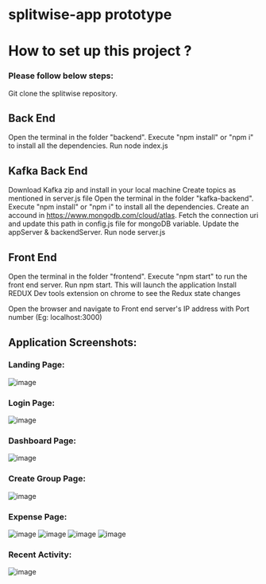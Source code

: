 # splitwise-app prototype

# How to set up this project ? 
### Please follow below steps:

Git clone the splitwise repository.

## Back End

Open the terminal in the folder "backend".
Execute "npm install" or "npm i" to install all the dependencies.
Run node index.js

## Kafka Back End
Download Kafka zip and install in your local machine
Create topics as mentioned in server.js file
Open the terminal in the folder "kafka-backend".
Execute "npm install" or "npm i" to install all the dependencies.
Create an accound in https://www.mongodb.com/cloud/atlas. Fetch the connection uri and update this path in config.js file for mongoDB variable.
Update the appServer & backendServer.
Run node server.js

## Front End
Open the terminal in the folder "frontend".
Execute "npm start" to run the front end server. Run npm start.
This will launch the application
Install REDUX Dev tools extension on chrome to see the Redux state changes

Open the browser and navigate to Front end server's IP address with Port number (Eg: localhost:3000)

## Application Screenshots: 

### Landing Page: 
![image](https://user-images.githubusercontent.com/76183832/116168177-b1ab8a00-a6b6-11eb-90f3-ba3bc89e989f.png)

### Login Page:
![image](https://user-images.githubusercontent.com/76183832/116168203-c1c36980-a6b6-11eb-90b1-cf7e61435200.png)

### Dashboard Page:
![image](https://user-images.githubusercontent.com/76183832/116168220-cbe56800-a6b6-11eb-885d-80184131fd9c.png)

### Create Group Page:
![image](https://user-images.githubusercontent.com/76183832/116168254-d869c080-a6b6-11eb-94d2-dfc23264ba7a.png)

### Expense Page:
![image](https://user-images.githubusercontent.com/76183832/116168278-e4558280-a6b6-11eb-8909-afe6dcb79a0f.png)
![image](https://user-images.githubusercontent.com/76183832/116168288-e91a3680-a6b6-11eb-957b-d10e97eb3b12.png)
![image](https://user-images.githubusercontent.com/76183832/116168298-ed465400-a6b6-11eb-84e1-d1aeb57661e4.png)
![image](https://user-images.githubusercontent.com/76183832/116168312-f2a39e80-a6b6-11eb-8412-d91673728c5c.png)

### Recent Activity:
![image](https://user-images.githubusercontent.com/76183832/116168326-fb947000-a6b6-11eb-8f41-e7e5c08e4d42.png)















